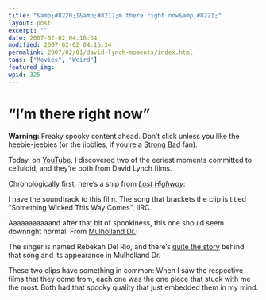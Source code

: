 ```yaml
---
title: "&amp;#8220;I&amp;#8217;m there right now&amp;#8221;"
layout: post
excerpt: ""
date: 2007-02-02 04:16:34
modified: 2007-02-02 04:16:34
permalink: 2007/02/01/david-lynch-moments/index.html
tags: ["Movies", "Weird"]
featured_img: 
wpid: 325
---
```


# &#8220;I&#8217;m there right now&#8221;

**Warning:** Freaky spooky content ahead. Don’t click unless you like the heebie-jeebies (or the jibblies, if you’re a [Strong Bad](http://www.homestarrunner.com/sbemail.html) fan).

Today, on [YouTube](http://www.youtube.com/), I discovered two of the eeriest moments committed to celluloid, and they’re both from David Lynch films.

Chronologically first, here’s a snip from *[Lost Highway](http://www.imdb.com/title/tt0116922/)*:

I have the soundtrack to this film. The song that brackets the clip is titled “Something Wicked This Way Comes”, IIRC.

Aaaaaaaaaaand after that bit of spookiness, this one should seem downright normal. From [Mulholland Dr.](http://www.imdb.com/title/tt0166924/):

The singer is named Rebekah Del Rio, and there’s [quite the story](http://www.rebekahdelrio.com/llorando.html) behind that song and its appearance in Mulholland Dr.

These two clips have something in common: When I saw the respective films that they come from, each one was the one piece that stuck with me the most. Both had that spooky quality that just embedded them in my mind.